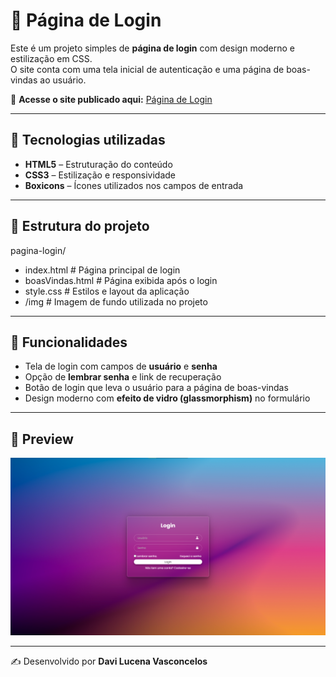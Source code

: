 # 🔑 Página de Login

Este é um projeto simples de **página de login** com design moderno e estilização em CSS.  
O site conta com uma tela inicial de autenticação e uma página de boas-vindas ao usuário.  

🔗 **Acesse o site publicado aqui:** [Página de Login](https://davivasconcelos07.github.io/pagina-login/)

---

## 🚀 Tecnologias utilizadas

- **HTML5** – Estruturação do conteúdo  
- **CSS3** – Estilização e responsividade  
- **Boxicons** – Ícones utilizados nos campos de entrada  

---

## 📂 Estrutura do projeto

pagina-login/
 - index.html # Página principal de login
 - boasVindas.html # Página exibida após o login
 - style.css # Estilos e layout da aplicação
 - /img # Imagem de fundo utilizada no projeto


---

## 🎯 Funcionalidades

- Tela de login com campos de **usuário** e **senha**  
- Opção de **lembrar senha** e link de recuperação  
- Botão de login que leva o usuário para a página de boas-vindas  
- Design moderno com **efeito de vidro (glassmorphism)** no formulário  

---

## 📸 Preview

![Preview do Projeto](./img/preview.png)

---

✍️ Desenvolvido por **Davi Lucena Vasconcelos**

